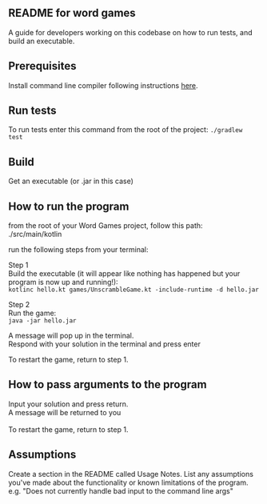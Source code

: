
README for word games
---------------------

A guide for developers working on this codebase on how to run tests, and build an executable.


Prerequisites
-------------
Install command line compiler following instructions [here](https://kotlinlang.org/docs/command-line.html). 



Run tests
---------

To run tests enter this command from the root of the project: 
```./gradlew test```


Build
-----
Get an executable (or .jar in this case)


How to run the program
----------------------

from the root of your Word Games project, follow this path: <br/>
./src/main/kotlin

run the following steps from your terminal: 

Step 1 <br/>
Build the executable (it will appear like nothing has happened but your program is now up and running!): <br/>
```kotlinc hello.kt games/UnscrambleGame.kt -include-runtime -d hello.jar ```

Step 2 <br/>
Run the game:<br/>
``` java -jar hello.jar ```

A message will pop up in the terminal.<br/>
Respond with your solution in the terminal and press enter<br/>

To restart the game, return to step 1.



How to pass arguments to the program
------------------------------------
Input your solution and press return.<br/>
A message will be returned to you<br/>
<br/>
To restart the game, return to step 1.


Assumptions
-----------
Create a section in the README called Usage Notes. List any assumptions you've made about the functionality or known limitations of the program. e.g. "Does not currently handle bad input to the command line args"